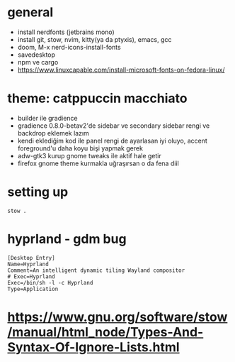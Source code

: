 # general

- install nerdfonts (jetbrains mono)
- install git, stow, nvim, kitty(ya da ptyxis), emacs, gcc
- doom, M-x nerd-icons-install-fonts
- savedesktop
- npm ve cargo
- https://www.linuxcapable.com/install-microsoft-fonts-on-fedora-linux/

# theme: catppuccin macchiato

- builder ile gradience
- gradience 0.8.0-betav2'de sidebar ve secondary sidebar rengi ve backdrop eklemek lazım 
- kendi eklediğim kod ile panel rengi de ayarlasan iyi oluyo, accent foreground'u daha koyu bişi yapmak gerek
- adw-gtk3 kurup gnome tweaks ile aktif hale getir
- firefox gnome theme kurmakla uğraşırsan o da fena diil

# setting up

    stow .

# hyprland - gdm bug

    [Desktop Entry]
    Name=Hyprland
    Comment=An intelligent dynamic tiling Wayland compositor
    # Exec=Hyprland
    Exec=/bin/sh -l -c Hyprland
    Type=Application

# https://www.gnu.org/software/stow/manual/html_node/Types-And-Syntax-Of-Ignore-Lists.html
